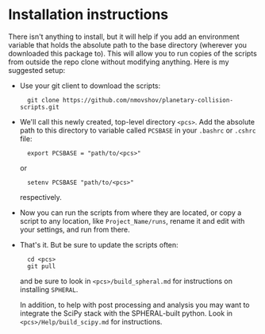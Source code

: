 Installation instructions
=========================

There isn't anything to install, but it will help if you add an environment 
variable that holds the absolute path to the base directory (wherever you 
downloaded this package to). This will allow you to run copies of the scripts
from outside the repo clone without modifying anything. Here is my suggested
setup:

+ Use your git client to download the scripts:  
        
        git clone https://github.com/nmovshov/planetary-collision-scripts.git
        
+ We'll call this newly created, top-level directory `<pcs>`. Add the absolute 
  path to this directory to variable called `PCSBASE` in your `.bashrc` or 
  `.cshrc` file:
        
        export PCSBASE = "path/to/<pcs>"

  or  
  
        setenv PCSBASE "path/to/<pcs>"
  
  respectively.
  
+ Now you can run the scripts from where they are located, or copy a script to 
  any location, like `Project_Name/runs`, rename it and edit with your settings,
  and run from there.

+ That's it. But be sure to update the scripts often:

        cd <pcs>
        git pull
  
  and be sure to look in `<pcs>/build_spheral.md` for instructions on
  installing `SPHERAL`.

  In addition, to help with post processing and analysis you may want to integrate
  the SciPy stack with the SPHERAL-built python. Look in
  `<pcs>/Help/build_scipy.md` for instructions.
